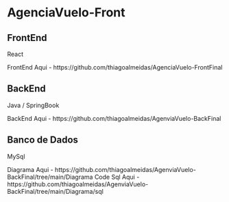 # AgenciaVuelo-Front
<h2>FrontEnd</h2>
<p>React</p>
FrontEnd Aqui - https://github.com/thiagoalmeidas/AgenciaVuelo-FrontFinal

<h2>BackEnd</h2>
<p>Java / SpringBook</p>
BackEnd Aqui - https://github.com/thiagoalmeidas/AgenviaVuelo-BackFinal

<h2>Banco de Dados</h2>
<p>MySql</p>
Diagrama Aqui - https://github.com/thiagoalmeidas/AgenviaVuelo-BackFinal/tree/main/Diagrama
Code Sql Aqui - https://github.com/thiagoalmeidas/AgenviaVuelo-BackFinal/tree/main/Diagrama/sql
